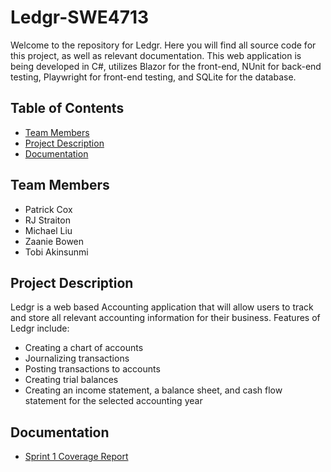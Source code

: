 # Ledgr-SWE4713
Welcome to the repository for Ledgr. Here you will find all source code for this project, as well as relevant documentation. This web application is being developed
in C#, utilizes Blazor for the front-end, NUnit for back-end testing, Playwright for front-end testing, and SQLite for the database.

## Table of Contents
- [Team Members](#team-members)
- [Project Description](#project-description)
- [Documentation](#documentation)

## Team Members
- Patrick Cox
- RJ Straiton
- Michael Liu
- Zaanie Bowen
- Tobi Akinsunmi

## Project Description
Ledgr is a web based Accounting application that will allow users to track and store all relevant accounting information for their business. Features of Ledgr include:
- Creating a chart of accounts
- Journalizing transactions
- Posting transactions to accounts
- Creating trial balances
- Creating an income statement, a balance sheet, and cash flow statement for the selected accounting year

## Documentation
- [Sprint 1 Coverage Report](Ledgr-Sprint1.html)
